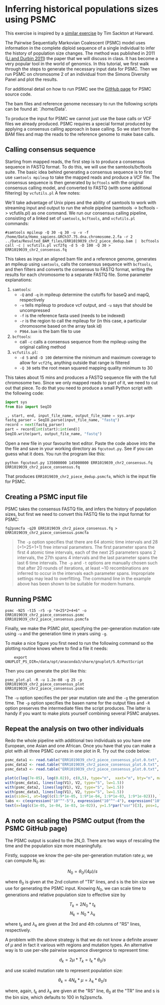 # Inferring historical populations sizes using PSMC

This exercise is inspired by a [similar exercise](https://informatics.fas.harvard.edu/psmc-journal-club-walkthrough.html) by Tim Sackton at Harward. 

The Pairwise Sequentially Markovian Coalescent (PSMC) model uses information in the complete diploid sequence of a single individual to infer the history of population size changes. The method was published in 2011 ([Li and Durbin 2011]()) the paper that we will discuss in class. It has become a very popular tool in the world of genomics. In this tutorial, we first walk through the steps to generate the necessary input data for PSMC. Then we run PSMC on chromosome 2 of an individual from the Simons Diversity Panel and plot the results.

For additional detail on how to run PSMC see the [GitHub page](https://github.com/lh3/psmc) for PSMC source code.

The bam files and reference genome necessary to run the following scripts can be found at: `/home/Data'.

To produce the input for PSMC we cannot just use the base calls or VCF files we already produced. PSMC requires a special format  produced by applying a consensus calling approach in base calling. So we start from the BAM files and map the reads to the reference genome to make base calls.

## Calling consensus sequence
Starting from mapped reads, the first step is to produce a consensus sequence in FASTQ format. To do this, we will use the samtools/bcftools suite. The basic idea behind generating a consensus sequence is to first use `samtools mpileup` to take the mapped reads and produce a VCF file. The consensus sequence is then generated by `bcftools` with the original consensus calling model, and converted to FASTQ (with some additional filtering) by `vcfutils.pl` A few notes:

We'll take advantage of Unix pipes and the ability of samtools to work with streaming input and output to run the whole pipeline (samtools -> bcftools -> vcfutils.pl) as one command. We run our consensus calling pipeline, consisting of a linked set of `samtools`, `bcftools`, and `vcfutils.pl` commands:

    #samtools mpileup -Q 30 -q 30 -u -v -f /home/Data/Homo_sapiens.GRCh37.75.dna.chromosome.2.fa -r 2 ../Data/Resulted_BAM_files/ERR1019039_chr2_piece_dedup.bam |  bcftools call -c | vcfutils.pl vcf2fq -d 5 -D 100 -Q 30 > ERR1019039_chr2_consensus.fq

This takes as input an aligned bam file and a reference genome, generates an mpileup using `samtools`, calls the consensus sequence with `bcftools`, and then filters and converts the consensus to FASTQ format, writing the results for each chromosome to a separate FASTQ file. Some parameter explanations:

1. `samtools`:
    - `-Q` and `-q` in mpileup determine the cutoffs for baseQ and mapQ, respectively
    - `-v` tells mpileup to produce vcf output, and `-u` says that should be uncompressed
    - `-f` is the reference fasta used (needs to be indexed)
    - `-r` is the region to call the mpileup for (in this case, a particular chromosome based on the array task id)
    - `P964.bam` is the bam file to use
2. `bcftools`:
    - call `-c` calls a consensus sequence from the mpileup using the original calling method
3. `vcfutils.pl`:
    - `-d 5` and `-D 100` determine the minimum and maximum coverage to allow for `vcf2fq`, anything outside that range is filtered
    - `-Q 30` sets the root mean squared mapping quality minimum to 30

This takes about 15 mins and produces a FASTQ sequence file with the full chromosome two. Since we only mapped reads to part of it, we need to cut out that piece. To do that you need to produce a small Python script with the following code:

```python
import sys
from Bio import SeqIO

_, start, end, input_file_name, output_file_name = sys.argv
fastq_parser = SeqIO.parse(input_file_name, "fastq")
record = next(fastq_parser)
part = record[int(start):int(end)]
SeqIO.write(part, output_file_name, "fastq")
```

Open a new file in your favourite text editor. Paste the code above into the the file and save in your working directory as `fqcutout.py`. See if you can guess what it does. You run the program like this:

```
python fqcutout.py 135000000 145000000 ERR1019039_chr2_consensus.fq ERR1019039_chr2_piece_consensus.fq
```

That produces `ERR1019039_chr2_piece_dedup.psmcfa`, which is the input file for PSMC.

## Creating a PSMC input file
PSMC takes the consensus FASTQ file, and infers the history of population sizes, but first we need to convert this FASTQ file to the input format for PSMC:

    fq2psmcfa -q20 ERR1019039_chr2_piece_consensus.fq > ERR1019039_chr2_piece_consensus.psmcfa

> The `-p` option specifies that there are 64 atomic time intervals and 28 (=1+25+1+1) free interval parameters. The first parameter spans the first 4 atomic time intervals, each of the next 25 parameters spans 2 intervals, the 27th spans 4 intervals and the last parameter spans the last 6 time intervals. The `-p` and `-t` options are manually chosen such that after 20 rounds of iterations, at least ~10 recombinations are inferred to occur in the intervals each parameter spans. Impropriate settings may lead to overfitting. The command line in the example above has been shown to be suitable for modern humans. 

## Running PSMC

    psmc -N25 -t15 -r5 -p "4+25*2+4+6" -o ERR1019039_chr2_piece_consensus.psmc ERR1019039_chr2_piece_consensus.psmcfa

Finally, we make the PSMC plot, specifying the per-generation mutation rate using `-u` and the generation time in years using `-g`.

To make a nice figure you first need to run the following command so the plotting routine knows where to find a file it needs:

		export GNUPLOT_PS_DIR=/data/opt/anaconda3/share/gnuplot/5.0/PostScript

Then you can generate the plot like this:

    psmc_plot.pl -R -u 1.2e-08 -g 25 -p ERR1019039_chr2_piece_consensus_plot ERR1019039_chr2_piece_consensus.psmc

The `-u` option specifies the per year mutation rate and the `-g` the generation time. The `-p` option specifies the basen name for the output files and `-R` option preserves the intermediate files the script produces. The latter is handy if you want to make plots yourself combining several PSMC analyses.

## Repeat the analysis on two other individuals

Redo the whole pipeline with additional two individuals so you have one European, one Asian and one African. Once you have that you can make a plot with all three PSMC curves in one plot in R. Try out the code below:

```R
psmc_data1 <- read.table("ERR1019039_chr2_piece_consensus_plot.0.txt", header=F)
psmc_data2 <- read.table("ERR1019039_chr2_piece_consensus_plot.0.txt", header=F)
psmc_data3 <- read.table("ERR1019039_chr2_piece_consensus_plot.0.txt", header=F)

plot(c(log(7e-05), log(0.02)), c(0,5), type="n",  xaxt="n", bty="n", main=expression(italic("P. hamadryas")), xlab="Time (scaled in units of 2??T)", ylab=expression(paste('Population size (scaled in units of 4??N'['e'],'??10'^"3", ")")), las=1)
with(psmc_data1, lines(log(V1), V2, type="S", lw=1.5))
with(psmc_data2, lines(log(V1), V2, type="S", lw=1.5))
with(psmc_data3, lines(log(V1), V2, type="S", lw=1.5))
axis(side=1, at=log((c(1:9*1e-05, 1:9*1e-04, 1:9*1e-03, 1:9*1e-02))), labels=F) 
labs <- c(expression("10"^"-5"), expression("10"^"-4"), expression("10"^"-3"), expression("10"^"-2"))
text(x=log(c(1e-05, 1e-04, 1e-03, 1e-02)), y=1.5*par("usr")[3], pos=1, adj=1, labels = labs, xpd = TRUE)
```


## A note on scaling the PSMC output (from the PSMC GitHub page)

The PSMC output is scaled to the 2N_0. There are two ways of rescaling the time and the population size more meaningfully.

Firstly, suppose we know the per-site per-generation mutation rate $\mu$, we can compute $N_0$ as:

$$N_0 = \theta_0 / (4\mu) / s$$

where $\theta_0$ is given at the 2nd column of "TR" lines, and s is the bin size we use for generating the PSMC input. Knowing $N_0$, we can scale time to generations and relative population size to effective size by

  $$T_k = 2N_0 * t_k$$
  $$N_k = N_0 * \lambda_k$$

where $t_k$ and $\lambda_k$ are given at the 3rd and 4th columns of "RS" lines, respectively.

A problem with the above strategy is that we do not know a definite answer of $\mu$ and in fact it various with regions and mutation types. An alternative way is to use per-site pairwise sequence divergence to represent time:

  $$d_k = 2\mu * T_k = t_k * \theta_0 / s$$

and use scaled mutation rate to represent population size:

  $$\theta_k = 4N_k * \mu = \lambda_k * \theta_0 / s$$

where, again, $t_k$ and $\lambda_k$ are given at the "RS" line, $\theta_0$ at the "TR" line and s is the bin size, which defaults to 100 in fq2psmcfa.

